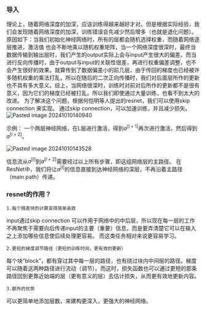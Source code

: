 ### 导入
理论上，随着网络深度的加深，应该训练得越来越好才对。但是根据实际经验，我们会发现随着网络深度的加深，训练错误会先减少然后增多（也就是退化问题）。
原因如下：当我们初始化神经网络时，所有的层都会随机选择权重，而随着网络逐层推进，激活值
也会不断地乘以随机权重矩阵，当一个网络深度很深时，最终当数据传输到输出层时，我们产生的output实际上会与input产生很大的偏差。而当进行反向传播时，由于output与input的关联性很差，再进行权重偏差调整，也不会产生很好的效果。就算传到了数据偏差小的前几层，由于传回的梯度也已经被许多随机权重的乘法打乱，所以在随后的二次正向传播时，我们对后面层所作的更新也不具有多大意义。综上，当网络很深时，训练时对前对后所作的更新都不是很有意义，因为它们的梯度已经被打乱。所以我们即使通过大量训练，也看不到太大的改进。
为了解决这个问题，根据何恺明等人提出的resnet，我们可以使用skip connection 来实现。
通过skip connection，可以加速训练，并且减少损失。 
![Pasted image 20241010140940](https://erin-53347-1330131220.cos.ap-guangzhou.myqcloud.com/202410101438637.png)



示例：
一个两层神经网络，在L层进行激活，得到$a^{[l+1]}$再次进行激活，然后得到$a^{[l+2]}$。

![Pasted image 20241010143528](https://erin-53347-1330131220.cos.ap-guangzhou.myqcloud.com/202410101438634.png)

信息流从$a^{[l]}$到$a^{[l+2]}$需要经过以上所有步骤，即这组网络层的主路径。
在ResNet中，我们将让$a^{[l]}$的信息直接到达神经网络的深层，不再沿着主路径（main path）传递。

### resnet的作用？
	1.每个残差块的计算变得简单高效
input通过skip connection 可以作用于网络中的中后层，所以现在每一层的工作不再聚焦于需要向后传递input的主要（重要）信息，而是要弄清楚它可以在输入之上添加哪些信息使后续处理更容易。
而这类任务相对来说更容易学习。

	2.更短的梯度调节路径（更短的训练时间，更有效的更新）
每个块“block”，都有穿过其中每一层的路径，也有绕过块内中间层的路径。梯度可以随着这两种路径进行流动（调节）。而这时，损失函数也可以通过更短的那条路径回到更靠近始端的层（更有意义的层）去估计损失，从而更有效地更新内容。
	
	3.额外的优势
可以更简单地添加层数，来建构更深入，更强大的神经网络。





